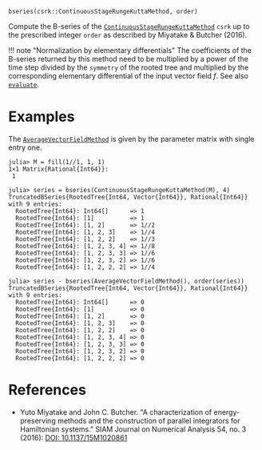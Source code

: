 ```
bseries(csrk::ContinuousStageRungeKuttaMethod, order)
```

Compute the B-series of the [`ContinuousStageRungeKuttaMethod`](@ref) `csrk` up to the prescribed integer `order` as described by Miyatake & Butcher (2016).

!!! note "Normalization by elementary differentials"
    The coefficients of the B-series returned by this method need to be multiplied by a power of the time step divided by the `symmetry` of the rooted tree and multiplied by the corresponding elementary differential of the input vector field $f$. See also [`evaluate`](@ref).


# Examples

The [`AverageVectorFieldMethod`](@ref) is given by the parameter matrix with single entry one.

```jldoctest
julia> M = fill(1//1, 1, 1)
1×1 Matrix{Rational{Int64}}:
 1

julia> series = bseries(ContinuousStageRungeKuttaMethod(M), 4)
TruncatedBSeries{RootedTree{Int64, Vector{Int64}}, Rational{Int64}} with 9 entries:
  RootedTree{Int64}: Int64[]      => 1
  RootedTree{Int64}: [1]          => 1
  RootedTree{Int64}: [1, 2]       => 1//2
  RootedTree{Int64}: [1, 2, 3]    => 1//4
  RootedTree{Int64}: [1, 2, 2]    => 1//3
  RootedTree{Int64}: [1, 2, 3, 4] => 1//8
  RootedTree{Int64}: [1, 2, 3, 3] => 1//6
  RootedTree{Int64}: [1, 2, 3, 2] => 1//6
  RootedTree{Int64}: [1, 2, 2, 2] => 1//4

julia> series - bseries(AverageVectorFieldMethod(), order(series))
TruncatedBSeries{RootedTree{Int64, Vector{Int64}}, Rational{Int64}} with 9 entries:
  RootedTree{Int64}: Int64[]      => 0
  RootedTree{Int64}: [1]          => 0
  RootedTree{Int64}: [1, 2]       => 0
  RootedTree{Int64}: [1, 2, 3]    => 0
  RootedTree{Int64}: [1, 2, 2]    => 0
  RootedTree{Int64}: [1, 2, 3, 4] => 0
  RootedTree{Int64}: [1, 2, 3, 3] => 0
  RootedTree{Int64}: [1, 2, 3, 2] => 0
  RootedTree{Int64}: [1, 2, 2, 2] => 0
```

# References

  * Yuto Miyatake and John C. Butcher. "A characterization of energy-preserving methods and the construction of parallel integrators for Hamiltonian systems." SIAM Journal on Numerical Analysis 54, no. 3 (2016): [DOI: 10.1137/15M1020861](https://doi.org/10.1137/15M1020861)
